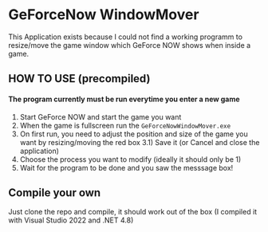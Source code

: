 # GeForceNow WindowMover
This Application exists because I could not find a working programm to resize/move the game window which 
GeForce NOW shows when inside a game.

## HOW TO USE (precompiled)
#### The program currently must be run everytime you enter a new game
1) Start GeForce NOW and start the game you want
2) When the game is fullscreen run the `GeForceNowWindowMover.exe`
3) On first run, you need to adjust the position and size of the game you want by resizing/moving the red box
3.1) Save it (or Cancel and close the application)
4) Choose the process you want to modify (ideally it should only be 1)
5) Wait for the program to be done and you saw the messsage box!

## Compile your own
Just clone the repo and compile, it should work out of the box (I compiled it with Visual Studio 2022 and .NET 4.8)
